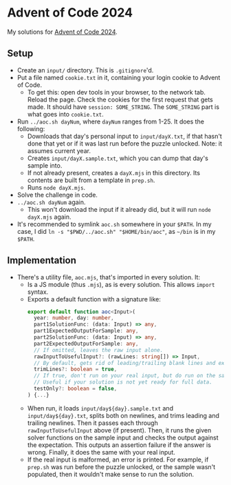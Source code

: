 # Advent of Code 2024

My solutions for [Advent of Code 2024](https://adventofcode.com/2024).

## Setup

* Create an `input/` directory. This is `.gitignore`'d.
* Put a file named `cookie.txt` in it, containing your login cookie to Advent of Code.
  * To get this: open dev tools in your browser, to the network tab. Reload the page. Check the cookies for the first request that gets made. It should have `session: SOME_STRING`. The `SOME_STRING` part is what goes into `cookie.txt`.
* Run `../aoc.sh dayNum`, where `dayNum` ranges from 1-25. It does the following:
  * Downloads that day's personal input to `input/dayX.txt`, if that hasn't done that yet or if it was last run before the puzzle unlocked. Note: it assumes current year.
  * Creates `input/dayX.sample.txt`, which you can dump that day's sample into.
  * If not already present, creates a `dayX.mjs` in this directory. Its contents are built from a template in `prep.sh`.
  * Runs `node dayX.mjs`.
* Solve the challenge in code.
* `../aoc.sh dayNum` again.
  * This won't download the input if it already did, but it will run `node dayX.mjs` again.
* It's recommended to symlink `aoc.sh` somewhere in your `$PATH`. In my case, I did `ln -s "$PWD/../aoc.sh" "$HOME/bin/aoc"`, as `~/bin` is in my `$PATH`.

## Implementation

* There's a utility file, `aoc.mjs`, that's imported in every solution. It:
  * Is a JS module (thus `.mjs`), as is every solution. This allows `import` syntax.
  * Exports a default function with a signature like:
    ```typescript
    export default function aoc<Input>(
      year: number, day: number,
      part1SolutionFunc: (data: Input) => any,
      part1ExpectedOutputForSample: any,
      part2SolutionFunc: (data: Input) => any,
      part2ExpectedOutputForSample: any,
      // If omitted, leaves the raw input alone.
      rawInputToUsefulInput?: (rawLines: string[]) => Input,
      // By default, gets rid of leading/trailing blank lines and extra spaces.
      trimLines?: boolean = true,
      // If true, don't run on your real input, but do run on the samples.
      // Useful if your solution is not yet ready for full data.
      testOnly?: boolean = false,
    ) {...}
    ```
  * When run, it loads `input/day${day}.sample.txt` and `input/day${day}.txt`, splits both on newlines, and trims
    leading and trailing newlines. Then it passes each through `rawInputToUsefulInput` above (if present).
    Then, it runs the given solver functions on the sample input and checks the output against the expectation.
    This outputs an assertion failure if the answer is wrong. Finally, it does the same with your real input.
  * If the real input is malformed, an error is printed. For example, if `prep.sh` was run before the puzzle unlocked, or the sample wasn't populated, then it wouldn't make sense to run the solution.

